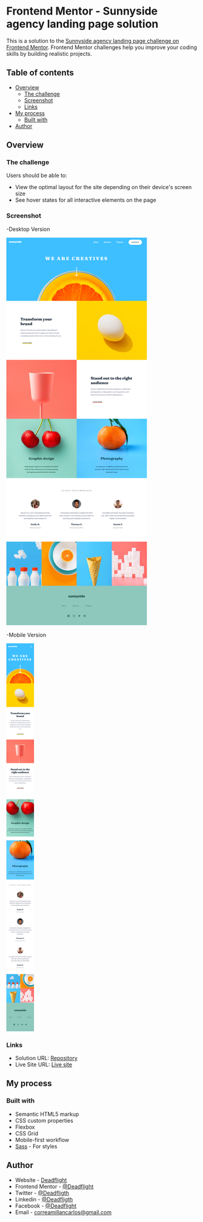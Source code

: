 # Frontend Mentor - Sunnyside agency landing page solution

This is a solution to the [Sunnyside agency landing page challenge on Frontend Mentor](https://www.frontendmentor.io/challenges/sunnyside-agency-landing-page-7yVs3B6ef). Frontend Mentor challenges help you improve your coding skills by building realistic projects.

## Table of contents

- [Overview](#overview)
  - [The challenge](#the-challenge)
  - [Screenshot](#screenshot)
  - [Links](#links)
- [My process](#my-process)
  - [Built with](#built-with)
- [Author](#author)

## Overview

### The challenge

Users should be able to:

- View the optimal layout for the site depending on their device's screen size
- See hover states for all interactive elements on the page

### Screenshot

-Desktop Version

![](./desktop-screenshot.png)

-Mobile Version

![](./mobile-screenshot.png)

### Links

- Solution URL: [Repository](https://github.com/Deadflight/sunnyside-agency)
- Live Site URL: [Live site](https://deadflight.github.io/sunnyside-agency/)

## My process

### Built with

- Semantic HTML5 markup
- CSS custom properties
- Flexbox
- CSS Grid
- Mobile-first workflow
- [Sass](https://sass-lang.com/) - For styles

## Author

- Website - [Deadflight](https://deadflight.github.io/portfolio/)
- Frontend Mentor - [@Deadflight](https://www.frontendmentor.io/profile/Deadflight)
- Twitter - [@Deadfligth](https://twitter.com/Deadfligth)
- Linkedin - [@Deadfligth](https://www.linkedin.com/in/deadflight/)
- Facebook - [@Deadflight](https://www.facebook.com/Carlos-Correa-105811761669254)
- Email - correamillancarlos@gmail.com